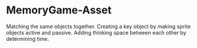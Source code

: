 # MemoryGame-Asset
Matching the same objects together. Creating a key object by making sprite objects active and passive. Adding thinking space between each other by determining time.
